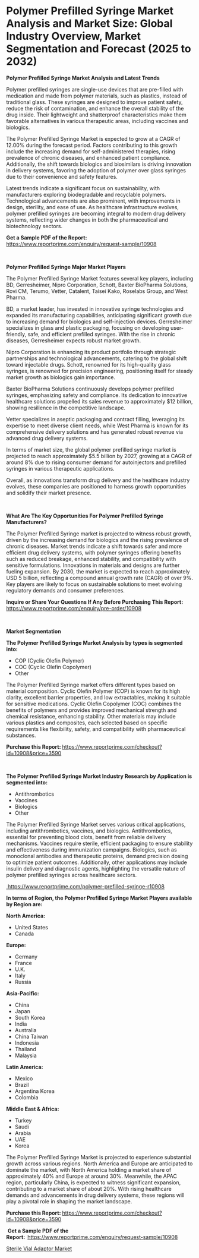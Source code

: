 <p><h1>Polymer Prefilled Syringe Market Analysis and Market Size: Global Industry Overview, Market Segmentation and Forecast (2025 to 2032)</h1></p><p><strong>Polymer Prefilled Syringe Market Analysis and Latest Trends</strong></p>
<p><p>Polymer prefilled syringes are single-use devices that are pre-filled with medication and made from polymer materials, such as plastics, instead of traditional glass. These syringes are designed to improve patient safety, reduce the risk of contamination, and enhance the overall stability of the drug inside. Their lightweight and shatterproof characteristics make them favorable alternatives in various therapeutic areas, including vaccines and biologics. </p><p>The Polymer Prefilled Syringe Market is expected to grow at a CAGR of 12.00% during the forecast period. Factors contributing to this growth include the increasing demand for self-administered therapies, rising prevalence of chronic diseases, and enhanced patient compliance. Additionally, the shift towards biologics and biosimilars is driving innovation in delivery systems, favoring the adoption of polymer over glass syringes due to their convenience and safety features.</p><p>Latest trends indicate a significant focus on sustainability, with manufacturers exploring biodegradable and recyclable polymers. Technological advancements are also prominent, with improvements in design, sterility, and ease of use. As healthcare infrastructure evolves, polymer prefilled syringes are becoming integral to modern drug delivery systems, reflecting wider changes in both the pharmaceutical and biotechnology sectors.</p></p>
<p><strong>Get a Sample PDF of the Report:&nbsp;</strong> <a href="https://www.reportprime.com/enquiry/request-sample/10908?utm_campaign=3068&utm_medium=2&utm_source=Github&utm_content=ia&utm_term=20032025&utm_id=polymer-prefilled-syringe">https://www.reportprime.com/enquiry/request-sample/10908</a></p>
<p>&nbsp;</p>
<p><strong>Polymer Prefilled Syringe Major Market Players</strong></p>
<p><p>The Polymer Prefilled Syringe Market features several key players, including BD, Gerresheimer, Nipro Corporation, Schott, Baxter BioPharma Solutions, Rovi CM, Terumo, Vetter, Catalent, Taisei Kako, Roselabs Group, and West Pharma. </p><p>BD, a market leader, has invested in innovative syringe technologies and expanded its manufacturing capabilities, anticipating significant growth due to increasing demand for biologics and self-injection devices. Gerresheimer specializes in glass and plastic packaging, focusing on developing user-friendly, safe, and efficient prefilled syringes. With the rise in chronic diseases, Gerresheimer expects robust market growth.</p><p>Nipro Corporation is enhancing its product portfolio through strategic partnerships and technological advancements, catering to the global shift toward injectable drugs. Schott, renowned for its high-quality glass syringes, is renowned for precision engineering, positioning itself for steady market growth as biologics gain importance.</p><p>Baxter BioPharma Solutions continuously develops polymer prefilled syringes, emphasizing safety and compliance. Its dedication to innovative healthcare solutions propelled its sales revenue to approximately $12 billion, showing resilience in the competitive landscape.</p><p>Vetter specializes in aseptic packaging and contract filling, leveraging its expertise to meet diverse client needs, while West Pharma is known for its comprehensive delivery solutions and has generated robust revenue via advanced drug delivery systems.</p><p>In terms of market size, the global polymer prefilled syringe market is projected to reach approximately $5.5 billion by 2027, growing at a CAGR of around 8% due to rising consumer demand for autoinjectors and prefilled syringes in various therapeutic applications.</p><p>Overall, as innovations transform drug delivery and the healthcare industry evolves, these companies are positioned to harness growth opportunities and solidify their market presence.</p></p>
<p>&nbsp;</p>
<p><strong>What Are The Key Opportunities For Polymer Prefilled Syringe Manufacturers?</strong></p>
<p><p>The Polymer Prefilled Syringe market is projected to witness robust growth, driven by the increasing demand for biologics and the rising prevalence of chronic diseases. Market trends indicate a shift towards safer and more efficient drug delivery systems, with polymer syringes offering benefits such as reduced breakage, enhanced stability, and compatibility with sensitive formulations. Innovations in materials and designs are further fueling expansion. By 2030, the market is expected to reach approximately USD 5 billion, reflecting a compound annual growth rate (CAGR) of over 9%. Key players are likely to focus on sustainable solutions to meet evolving regulatory demands and consumer preferences.</p></p>
<p><strong>Inquire or Share Your Questions If Any Before Purchasing This Report:</strong> <a href="https://www.reportprime.com/enquiry/pre-order/10908?utm_campaign=3068&utm_medium=2&utm_source=Github&utm_content=ia&utm_term=20032025&utm_id=polymer-prefilled-syringe">https://www.reportprime.com/enquiry/pre-order/10908</a></p>
<p>&nbsp;</p>
<p><strong>Market Segmentation</strong></p>
<p><strong>The Polymer Prefilled Syringe Market Analysis by types is segmented into:</strong></p>
<p><ul><li>COP (Cyclic Olefin Polymer)</li><li>COC (Cyclic Olefin Copolymer)</li><li>Other</li></ul></p>
<p><p>The Polymer Prefilled Syringe market offers different types based on material composition. Cyclic Olefin Polymer (COP) is known for its high clarity, excellent barrier properties, and low extractables, making it suitable for sensitive medications. Cyclic Olefin Copolymer (COC) combines the benefits of polymers and provides improved mechanical strength and chemical resistance, enhancing stability. Other materials may include various plastics and composites, each selected based on specific requirements like flexibility, safety, and compatibility with pharmaceutical substances.</p></p>
<p><strong>Purchase this Report:&nbsp;</strong><a href="https://www.reportprime.com/checkout?id=10908&price=3590&utm_campaign=3068&utm_medium=2&utm_source=Github&utm_content=ia&utm_term=20032025&utm_id=polymer-prefilled-syringe">https://www.reportprime.com/checkout?id=10908&price=3590</a></p>
<p>&nbsp;</p>
<p><strong>The Polymer Prefilled Syringe Market Industry Research by Application is segmented into:</strong></p>
<p><ul><li>Antithrombotics</li><li>Vaccines</li><li>Biologics</li><li>Other</li></ul></p>
<p><p>The Polymer Prefilled Syringe Market serves various critical applications, including antithrombotics, vaccines, and biologics. Antithrombotics, essential for preventing blood clots, benefit from reliable delivery mechanisms. Vaccines require sterile, efficient packaging to ensure stability and effectiveness during immunization campaigns. Biologics, such as monoclonal antibodies and therapeutic proteins, demand precision dosing to optimize patient outcomes. Additionally, other applications may include insulin delivery and diagnostic agents, highlighting the versatile nature of polymer prefilled syringes across healthcare sectors.</p></p>
<p><a href="https://www.reportprime.com/polymer-prefilled-syringe-r10908?utm_campaign=3068&utm_medium=2&utm_source=Github&utm_content=ia&utm_term=20032025&utm_id=polymer-prefilled-syringe">&nbsp;https://www.reportprime.com/polymer-prefilled-syringe-r10908</a></p>
<p><strong>In terms of Region, the Polymer Prefilled Syringe Market Players available by Region are:</strong></p>
<p>
    <p> <strong> North America: </strong>
        <ul>
            <li>United States</li>
            <li>Canada</li>
        </ul>
        </p> 
    <p> <strong> Europe: </strong>
        <ul>
            <li>Germany</li>
            <li>France</li>
            <li>U.K.</li>
            <li>Italy</li>
            <li>Russia</li>
        </ul>
        </p> 
    <p> <strong> Asia-Pacific: </strong>
        <ul>
            <li>China</li>
            <li>Japan</li>
            <li>South Korea</li>
            <li>India</li>
            <li>Australia</li>
            <li>China Taiwan</li>
            <li>Indonesia</li>
            <li>Thailand</li>
            <li>Malaysia</li>
        </ul>
        </p> 
    <p> <strong> Latin America: </strong>
        <ul>
            <li>Mexico</li>
            <li>Brazil</li>
            <li>Argentina Korea</li>
            <li>Colombia</li>
        </ul>
        </p> 
    <p> <strong> Middle East & Africa: </strong>
        <ul>
            <li>Turkey</li>
            <li>Saudi</li>
            <li>Arabia</li>
            <li>UAE</li>
            <li>Korea</li>
        </ul>
    </p>
    </p>
<p><p>The Polymer Prefilled Syringe Market is projected to experience substantial growth across various regions. North America and Europe are anticipated to dominate the market, with North America holding a market share of approximately 40% and Europe at around 30%. Meanwhile, the APAC region, particularly China, is expected to witness significant expansion, contributing to a market share of about 20%. With rising healthcare demands and advancements in drug delivery systems, these regions will play a pivotal role in shaping the market landscape.</p></p>
<p><strong>Purchase this Report: </strong><a href="https://www.reportprime.com/checkout?id=10908&price=3590&utm_campaign=3068&utm_medium=2&utm_source=Github&utm_content=ia&utm_term=20032025&utm_id=polymer-prefilled-syringe">https://www.reportprime.com/checkout?id=10908&price=3590</a></p>
<p>&nbsp;<strong>Get a Sample PDF of the Report:&nbsp;&nbsp;</strong><a href="https://www.reportprime.com/enquiry/request-sample/10908?utm_campaign=3068&utm_medium=2&utm_source=Github&utm_content=ia&utm_term=20032025&utm_id=polymer-prefilled-syringe">https://www.reportprime.com/enquiry/request-sample/10908</a></p>
<p><strong></strong></p>
<p><p><a href="https://github.com/miottaredlin79/Market-Research-Report-List-1/blob/main/sterile-vial-adaptor-market.md?utm_campaign=3068&utm_medium=2&utm_source=Github&utm_content=ia&utm_term=20032025&utm_id=polymer-prefilled-syringe">Sterile Vial Adaptor Market</a></p></p>